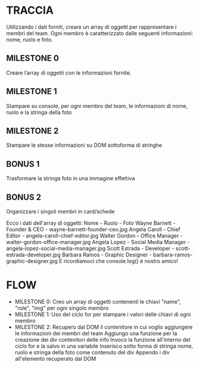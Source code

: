 # TRACCIA
Utilizzando i dati forniti, creare un array di oggetti per rappresentare i membri del team. Ogni membro è caratterizzato dalle seguenti informazioni: nome, ruolo e foto.
## MILESTONE 0
Creare l’array di oggetti con le informazioni fornite.
## MILESTONE 1
Stampare su console, per ogni membro del team, le informazioni di nome, ruolo e la stringa della foto
## MILESTONE 2
Stampare le stesse informazioni su DOM sottoforma di stringhe
## BONUS 1
Trasformare la stringa foto in una immagine effettiva
## BONUS 2
Organizzare i singoli membri in card/schede



Ecco i dati dell'array di oggetti:
Nome - Ruolo - Foto
Wayne Barnett - Founder & CEO - wayne-barnett-founder-ceo.jpg
Angela Caroll	- Chief Editor	- angela-caroll-chief-editor.jpg
Walter Gordon - Office Manager - walter-gordon-office-manager.jpg
Angela Lopez	- Social Media Manager - angela-lopez-social-media-manager.jpg
Scott Estrada	- Developer - scott-estrada-developer.jpg
Barbara Ramos - Graphic Designer - barbara-ramos-graphic-designer.jpg
E ricordiamoci che console.log() è nostro amico!

# FLOW
- MILESTONE 0: Creo un array di oggetti contenenti le chiavi "name", "role", "img" per ogni singolo membro
- MILESTONE 1: Uso del ciclo for per stampare i valori delle chiavi di ogni membro
- MILESTONE 2: Recupero dal DOM il contenitore in cui voglio aggiungere le informazioni dei membri del team
                Aggiungo una funzione per la creazione dei div contenitori delle info
                Invoco la funzione all'interno del ciclo for e la salvo in una variabile
                Inserisco sotto forma di stringa nome, ruolo e stringa della foto come contenuto del div
                Appendo i div all'elemento recuperato dal DOM